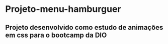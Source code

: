 # Projeto-menu-hamburguer
## Projeto desenvolvido como estudo de animações em css para o bootcamp da DIO

